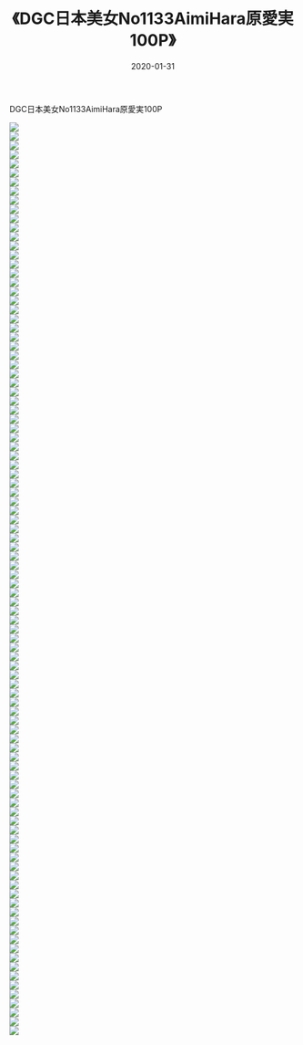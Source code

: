 ﻿---
layout: post
title:  《DGC日本美女No1133AimiHara原愛実100P》
date:   2020-01-31
img: http://img.660000.xyz/Sharelink/性感/2020/DGC日本美女No1133AimiHara原愛実100P/000.jpg
categories: [美女, 清纯, 唯美]
---

DGC日本美女No1133AimiHara原愛実100P

  ![](http://img.660000.xyz/Sharelink/性感/2020/DGC日本美女No1133AimiHara原愛実100P/001.jpg) <br> ![](http://img.660000.xyz/Sharelink/性感/2020/DGC日本美女No1133AimiHara原愛実100P/002.jpg) <br> ![](http://img.660000.xyz/Sharelink/性感/2020/DGC日本美女No1133AimiHara原愛実100P/003.jpg) <br> ![](http://img.660000.xyz/Sharelink/性感/2020/DGC日本美女No1133AimiHara原愛実100P/004.jpg) <br> ![](http://img.660000.xyz/Sharelink/性感/2020/DGC日本美女No1133AimiHara原愛実100P/005.jpg) <br> ![](http://img.660000.xyz/Sharelink/性感/2020/DGC日本美女No1133AimiHara原愛実100P/006.jpg) <br> ![](http://img.660000.xyz/Sharelink/性感/2020/DGC日本美女No1133AimiHara原愛実100P/007.jpg) <br> ![](http://img.660000.xyz/Sharelink/性感/2020/DGC日本美女No1133AimiHara原愛実100P/008.jpg) <br> ![](http://img.660000.xyz/Sharelink/性感/2020/DGC日本美女No1133AimiHara原愛実100P/009.jpg) <br> ![](http://img.660000.xyz/Sharelink/性感/2020/DGC日本美女No1133AimiHara原愛実100P/010.jpg) <br> ![](http://img.660000.xyz/Sharelink/性感/2020/DGC日本美女No1133AimiHara原愛実100P/011.jpg) <br> ![](http://img.660000.xyz/Sharelink/性感/2020/DGC日本美女No1133AimiHara原愛実100P/012.jpg) <br> ![](http://img.660000.xyz/Sharelink/性感/2020/DGC日本美女No1133AimiHara原愛実100P/013.jpg) <br> ![](http://img.660000.xyz/Sharelink/性感/2020/DGC日本美女No1133AimiHara原愛実100P/014.jpg) <br> ![](http://img.660000.xyz/Sharelink/性感/2020/DGC日本美女No1133AimiHara原愛実100P/015.jpg) <br> ![](http://img.660000.xyz/Sharelink/性感/2020/DGC日本美女No1133AimiHara原愛実100P/016.jpg) <br> ![](http://img.660000.xyz/Sharelink/性感/2020/DGC日本美女No1133AimiHara原愛実100P/017.jpg) <br> ![](http://img.660000.xyz/Sharelink/性感/2020/DGC日本美女No1133AimiHara原愛実100P/018.jpg) <br> ![](http://img.660000.xyz/Sharelink/性感/2020/DGC日本美女No1133AimiHara原愛実100P/019.jpg) <br> ![](http://img.660000.xyz/Sharelink/性感/2020/DGC日本美女No1133AimiHara原愛実100P/020.jpg) <br> ![](http://img.660000.xyz/Sharelink/性感/2020/DGC日本美女No1133AimiHara原愛実100P/021.jpg) <br> ![](http://img.660000.xyz/Sharelink/性感/2020/DGC日本美女No1133AimiHara原愛実100P/022.jpg) <br> ![](http://img.660000.xyz/Sharelink/性感/2020/DGC日本美女No1133AimiHara原愛実100P/023.jpg) <br> ![](http://img.660000.xyz/Sharelink/性感/2020/DGC日本美女No1133AimiHara原愛実100P/024.jpg) <br> ![](http://img.660000.xyz/Sharelink/性感/2020/DGC日本美女No1133AimiHara原愛実100P/025.jpg) <br> ![](http://img.660000.xyz/Sharelink/性感/2020/DGC日本美女No1133AimiHara原愛実100P/026.jpg) <br> ![](http://img.660000.xyz/Sharelink/性感/2020/DGC日本美女No1133AimiHara原愛実100P/027.jpg) <br> ![](http://img.660000.xyz/Sharelink/性感/2020/DGC日本美女No1133AimiHara原愛実100P/028.jpg) <br> ![](http://img.660000.xyz/Sharelink/性感/2020/DGC日本美女No1133AimiHara原愛実100P/029.jpg) <br> ![](http://img.660000.xyz/Sharelink/性感/2020/DGC日本美女No1133AimiHara原愛実100P/030.jpg) <br> ![](http://img.660000.xyz/Sharelink/性感/2020/DGC日本美女No1133AimiHara原愛実100P/031.jpg) <br> ![](http://img.660000.xyz/Sharelink/性感/2020/DGC日本美女No1133AimiHara原愛実100P/032.jpg) <br> ![](http://img.660000.xyz/Sharelink/性感/2020/DGC日本美女No1133AimiHara原愛実100P/033.jpg) <br> ![](http://img.660000.xyz/Sharelink/性感/2020/DGC日本美女No1133AimiHara原愛実100P/034.jpg) <br> ![](http://img.660000.xyz/Sharelink/性感/2020/DGC日本美女No1133AimiHara原愛実100P/035.jpg) <br> ![](http://img.660000.xyz/Sharelink/性感/2020/DGC日本美女No1133AimiHara原愛実100P/036.jpg) <br> ![](http://img.660000.xyz/Sharelink/性感/2020/DGC日本美女No1133AimiHara原愛実100P/037.jpg) <br> ![](http://img.660000.xyz/Sharelink/性感/2020/DGC日本美女No1133AimiHara原愛実100P/038.jpg) <br> ![](http://img.660000.xyz/Sharelink/性感/2020/DGC日本美女No1133AimiHara原愛実100P/039.jpg) <br> ![](http://img.660000.xyz/Sharelink/性感/2020/DGC日本美女No1133AimiHara原愛実100P/040.jpg) <br> ![](http://img.660000.xyz/Sharelink/性感/2020/DGC日本美女No1133AimiHara原愛実100P/041.jpg) <br> ![](http://img.660000.xyz/Sharelink/性感/2020/DGC日本美女No1133AimiHara原愛実100P/042.jpg) <br> ![](http://img.660000.xyz/Sharelink/性感/2020/DGC日本美女No1133AimiHara原愛実100P/043.jpg) <br> ![](http://img.660000.xyz/Sharelink/性感/2020/DGC日本美女No1133AimiHara原愛実100P/044.jpg) <br> ![](http://img.660000.xyz/Sharelink/性感/2020/DGC日本美女No1133AimiHara原愛実100P/045.jpg) <br> ![](http://img.660000.xyz/Sharelink/性感/2020/DGC日本美女No1133AimiHara原愛実100P/046.jpg) <br> ![](http://img.660000.xyz/Sharelink/性感/2020/DGC日本美女No1133AimiHara原愛実100P/047.jpg) <br> ![](http://img.660000.xyz/Sharelink/性感/2020/DGC日本美女No1133AimiHara原愛実100P/048.jpg) <br> ![](http://img.660000.xyz/Sharelink/性感/2020/DGC日本美女No1133AimiHara原愛実100P/049.jpg) <br> ![](http://img.660000.xyz/Sharelink/性感/2020/DGC日本美女No1133AimiHara原愛実100P/050.jpg) <br> ![](http://img.660000.xyz/Sharelink/性感/2020/DGC日本美女No1133AimiHara原愛実100P/051.jpg) <br> ![](http://img.660000.xyz/Sharelink/性感/2020/DGC日本美女No1133AimiHara原愛実100P/052.jpg) <br> ![](http://img.660000.xyz/Sharelink/性感/2020/DGC日本美女No1133AimiHara原愛実100P/053.jpg) <br> ![](http://img.660000.xyz/Sharelink/性感/2020/DGC日本美女No1133AimiHara原愛実100P/054.jpg) <br> ![](http://img.660000.xyz/Sharelink/性感/2020/DGC日本美女No1133AimiHara原愛実100P/055.jpg) <br> ![](http://img.660000.xyz/Sharelink/性感/2020/DGC日本美女No1133AimiHara原愛実100P/056.jpg) <br> ![](http://img.660000.xyz/Sharelink/性感/2020/DGC日本美女No1133AimiHara原愛実100P/057.jpg) <br> ![](http://img.660000.xyz/Sharelink/性感/2020/DGC日本美女No1133AimiHara原愛実100P/058.jpg) <br> ![](http://img.660000.xyz/Sharelink/性感/2020/DGC日本美女No1133AimiHara原愛実100P/059.jpg) <br> ![](http://img.660000.xyz/Sharelink/性感/2020/DGC日本美女No1133AimiHara原愛実100P/060.jpg) <br> ![](http://img.660000.xyz/Sharelink/性感/2020/DGC日本美女No1133AimiHara原愛実100P/061.jpg) <br> ![](http://img.660000.xyz/Sharelink/性感/2020/DGC日本美女No1133AimiHara原愛実100P/062.jpg) <br> ![](http://img.660000.xyz/Sharelink/性感/2020/DGC日本美女No1133AimiHara原愛実100P/063.jpg) <br> ![](http://img.660000.xyz/Sharelink/性感/2020/DGC日本美女No1133AimiHara原愛実100P/064.jpg) <br> ![](http://img.660000.xyz/Sharelink/性感/2020/DGC日本美女No1133AimiHara原愛実100P/065.jpg) <br> ![](http://img.660000.xyz/Sharelink/性感/2020/DGC日本美女No1133AimiHara原愛実100P/066.jpg) <br> ![](http://img.660000.xyz/Sharelink/性感/2020/DGC日本美女No1133AimiHara原愛実100P/067.jpg) <br> ![](http://img.660000.xyz/Sharelink/性感/2020/DGC日本美女No1133AimiHara原愛実100P/068.jpg) <br> ![](http://img.660000.xyz/Sharelink/性感/2020/DGC日本美女No1133AimiHara原愛実100P/069.jpg) <br> ![](http://img.660000.xyz/Sharelink/性感/2020/DGC日本美女No1133AimiHara原愛実100P/070.jpg) <br> ![](http://img.660000.xyz/Sharelink/性感/2020/DGC日本美女No1133AimiHara原愛実100P/071.jpg) <br> ![](http://img.660000.xyz/Sharelink/性感/2020/DGC日本美女No1133AimiHara原愛実100P/072.jpg) <br> ![](http://img.660000.xyz/Sharelink/性感/2020/DGC日本美女No1133AimiHara原愛実100P/073.jpg) <br> ![](http://img.660000.xyz/Sharelink/性感/2020/DGC日本美女No1133AimiHara原愛実100P/074.jpg) <br> ![](http://img.660000.xyz/Sharelink/性感/2020/DGC日本美女No1133AimiHara原愛実100P/075.jpg) <br> ![](http://img.660000.xyz/Sharelink/性感/2020/DGC日本美女No1133AimiHara原愛実100P/076.jpg) <br> ![](http://img.660000.xyz/Sharelink/性感/2020/DGC日本美女No1133AimiHara原愛実100P/077.jpg) <br> ![](http://img.660000.xyz/Sharelink/性感/2020/DGC日本美女No1133AimiHara原愛実100P/078.jpg) <br> ![](http://img.660000.xyz/Sharelink/性感/2020/DGC日本美女No1133AimiHara原愛実100P/079.jpg) <br> ![](http://img.660000.xyz/Sharelink/性感/2020/DGC日本美女No1133AimiHara原愛実100P/080.jpg) <br> ![](http://img.660000.xyz/Sharelink/性感/2020/DGC日本美女No1133AimiHara原愛実100P/081.jpg) <br> ![](http://img.660000.xyz/Sharelink/性感/2020/DGC日本美女No1133AimiHara原愛実100P/082.jpg) <br> ![](http://img.660000.xyz/Sharelink/性感/2020/DGC日本美女No1133AimiHara原愛実100P/083.jpg) <br> ![](http://img.660000.xyz/Sharelink/性感/2020/DGC日本美女No1133AimiHara原愛実100P/084.jpg) <br> ![](http://img.660000.xyz/Sharelink/性感/2020/DGC日本美女No1133AimiHara原愛実100P/085.jpg) <br> ![](http://img.660000.xyz/Sharelink/性感/2020/DGC日本美女No1133AimiHara原愛実100P/086.jpg) <br> ![](http://img.660000.xyz/Sharelink/性感/2020/DGC日本美女No1133AimiHara原愛実100P/087.jpg) <br> ![](http://img.660000.xyz/Sharelink/性感/2020/DGC日本美女No1133AimiHara原愛実100P/088.jpg) <br> ![](http://img.660000.xyz/Sharelink/性感/2020/DGC日本美女No1133AimiHara原愛実100P/089.jpg) <br> ![](http://img.660000.xyz/Sharelink/性感/2020/DGC日本美女No1133AimiHara原愛実100P/090.jpg) <br> ![](http://img.660000.xyz/Sharelink/性感/2020/DGC日本美女No1133AimiHara原愛実100P/091.jpg) <br> ![](http://img.660000.xyz/Sharelink/性感/2020/DGC日本美女No1133AimiHara原愛実100P/092.jpg) <br> ![](http://img.660000.xyz/Sharelink/性感/2020/DGC日本美女No1133AimiHara原愛実100P/093.jpg) <br> ![](http://img.660000.xyz/Sharelink/性感/2020/DGC日本美女No1133AimiHara原愛実100P/094.jpg) <br> ![](http://img.660000.xyz/Sharelink/性感/2020/DGC日本美女No1133AimiHara原愛実100P/095.jpg) <br> ![](http://img.660000.xyz/Sharelink/性感/2020/DGC日本美女No1133AimiHara原愛実100P/096.jpg) <br> ![](http://img.660000.xyz/Sharelink/性感/2020/DGC日本美女No1133AimiHara原愛実100P/097.jpg) <br> ![](http://img.660000.xyz/Sharelink/性感/2020/DGC日本美女No1133AimiHara原愛実100P/098.jpg) <br> ![](http://img.660000.xyz/Sharelink/性感/2020/DGC日本美女No1133AimiHara原愛実100P/099.jpg) <br> ![](http://img.660000.xyz/Sharelink/性感/2020/DGC日本美女No1133AimiHara原愛実100P/100.jpg) <br>